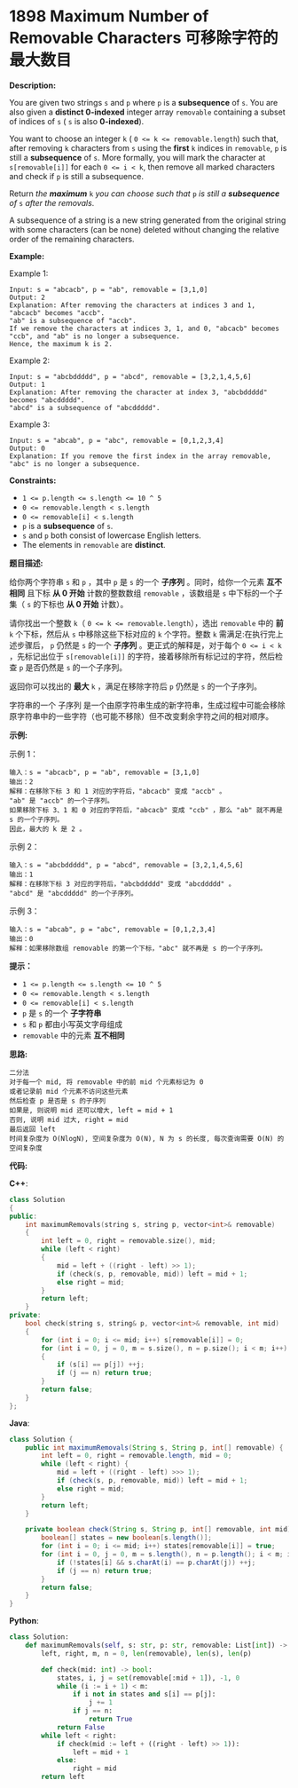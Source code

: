 # 1898 Maximum Number of Removable Characters 可移除字符的最大数目

__Description:__

You are given two strings `s` and `p` where `p` is a __subsequence__ of `s`. You are also given a __distinct 0-indexed__ integer array `removable` containing a subset of indices of `s` ( `s` is also __0-indexed__).

You want to choose an integer `k` ( `0 <= k <= removable.length`) such that, after removing `k` characters from `s` using the __first__ `k` indices in `removable`, `p` is still a __subsequence__ of `s`. More formally, you will mark the character at `s[removable[i]]` for each `0 <= i < k`, then remove all marked characters and check if `p` is still a subsequence.

Return _the __maximum___ `k` _you can choose such that_ `p` _is still a __subsequence__ of_ `s` _after the removals_.

A subsequence of a string is a new string generated from the original string with some characters (can be none) deleted without changing the relative order of the remaining characters.

__Example:__

Example 1:

```text
Input: s = "abcacb", p = "ab", removable = [3,1,0]
Output: 2
Explanation: After removing the characters at indices 3 and 1, "abcacb" becomes "accb".
"ab" is a subsequence of "accb".
If we remove the characters at indices 3, 1, and 0, "abcacb" becomes "ccb", and "ab" is no longer a subsequence.
Hence, the maximum k is 2.
```

Example 2:

```text
Input: s = "abcbddddd", p = "abcd", removable = [3,2,1,4,5,6]
Output: 1
Explanation: After removing the character at index 3, "abcbddddd" becomes "abcddddd".
"abcd" is a subsequence of "abcddddd".
```

Example 3:

```text
Input: s = "abcab", p = "abc", removable = [0,1,2,3,4]
Output: 0
Explanation: If you remove the first index in the array removable, "abc" is no longer a subsequence.
```

__Constraints:__

- `1 <= p.length <= s.length <= 10 ^ 5`
- `0 <= removable.length < s.length`
- `0 <= removable[i] < s.length`
- `p` is a __subsequence__ of `s`.
- `s` and `p` both consist of lowercase English letters.
- The elements in `removable` are __distinct__.

__题目描述:__

给你两个字符串 `s` 和 `p` ，其中 `p` 是 `s` 的一个 __子序列__ 。同时，给你一个元素 __互不相同__ 且下标 __从 0 开始__ 计数的整数数组 `removable` ，该数组是 `s` 中下标的一个子集（ `s` 的下标也 __从 0 开始__ 计数）。

请你找出一个整数 `k`（ `0 <= k <= removable.length`），选出 `removable` 中的 __前__ `k` 个下标，然后从 `s` 中移除这些下标对应的 `k` 个字符。整数 `k` 需满足:在执行完上述步骤后， `p` 仍然是 `s` 的一个 __子序列__ 。更正式的解释是，对于每个 `0 <= i < k` ，先标记出位于 `s[removable[i]]` 的字符，接着移除所有标记过的字符，然后检查 `p` 是否仍然是 `s` 的一个子序列。

返回你可以找出的 __最大__ `k` ，满足在移除字符后 `p` 仍然是 `s` 的一个子序列。

字符串的一个 子序列 是一个由原字符串生成的新字符串，生成过程中可能会移除原字符串中的一些字符（也可能不移除）但不改变剩余字符之间的相对顺序。

__示例:__

示例 1：

```text
输入：s = "abcacb", p = "ab", removable = [3,1,0]
输出：2
解释：在移除下标 3 和 1 对应的字符后，"abcacb" 变成 "accb" 。
"ab" 是 "accb" 的一个子序列。
如果移除下标 3、1 和 0 对应的字符后，"abcacb" 变成 "ccb" ，那么 "ab" 就不再是 s 的一个子序列。
因此，最大的 k 是 2 。
```

示例 2：

```text
输入：s = "abcbddddd", p = "abcd", removable = [3,2,1,4,5,6]
输出：1
解释：在移除下标 3 对应的字符后，"abcbddddd" 变成 "abcddddd" 。
"abcd" 是 "abcddddd" 的一个子序列。
```

示例 3：

```text
输入：s = "abcab", p = "abc", removable = [0,1,2,3,4]
输出：0
解释：如果移除数组 removable 的第一个下标，"abc" 就不再是 s 的一个子序列。
```

__提示：__

- `1 <= p.length <= s.length <= 10 ^ 5`
- `0 <= removable.length < s.length`
- `0 <= removable[i] < s.length`
- `p` 是 `s` 的一个 __子字符串__
- `s` 和 `p` 都由小写英文字母组成
- `removable` 中的元素 __互不相同__

__思路:__

```text
二分法
对于每一个 mid, 将 removable 中的前 mid 个元素标记为 0
或者记录前 mid 个元素不访问这些元素
然后检查 p 是否是 s 的子序列
如果是, 则说明 mid 还可以增大, left = mid + 1
否则, 说明 mid 过大, right = mid
最后返回 left
时间复杂度为 O(NlogN), 空间复杂度为 O(N), N 为 s 的长度, 每次查询需要 O(N) 的空间复杂度
```

__代码:__

__C++__:

```C++
class Solution 
{
public:
    int maximumRemovals(string s, string p, vector<int>& removable) 
    {
        int left = 0, right = removable.size(), mid;
        while (left < right) 
        {
            mid = left + ((right - left) >> 1);
            if (check(s, p, removable, mid)) left = mid + 1;
            else right = mid;
        }
        return left;
    }
private:
    bool check(string s, string& p, vector<int>& removable, int mid) 
    {
        for (int i = 0; i <= mid; i++) s[removable[i]] = 0;
        for (int i = 0, j = 0, m = s.size(), n = p.size(); i < m; i++) 
        {
            if (s[i] == p[j]) ++j;
            if (j == n) return true;
        }
        return false;
    }
};
```

__Java__:

```Java
class Solution {
    public int maximumRemovals(String s, String p, int[] removable) {
        int left = 0, right = removable.length, mid = 0;
        while (left < right) {
            mid = left + ((right - left) >>> 1);
            if (check(s, p, removable, mid)) left = mid + 1;
            else right = mid;
        }
        return left;
    }

    private boolean check(String s, String p, int[] removable, int mid) {
        boolean[] states = new boolean[s.length()];
        for (int i = 0; i <= mid; i++) states[removable[i]] = true;
        for (int i = 0, j = 0, m = s.length(), n = p.length(); i < m; i++) {
            if (!states[i] && s.charAt(i) == p.charAt(j)) ++j;
            if (j == n) return true;
        }
        return false;
    }
}
```

__Python__:

```Python
class Solution:
    def maximumRemovals(self, s: str, p: str, removable: List[int]) -> int:
        left, right, m, n = 0, len(removable), len(s), len(p)

        def check(mid: int) -> bool:
            states, i, j = set(removable[:mid + 1]), -1, 0
            while (i := i + 1) < m:
                if i not in states and s[i] == p[j]:
                    j += 1
                if j == n:
                    return True
            return False
        while left < right:
            if check(mid := left + ((right - left) >> 1)):
                left = mid + 1
            else:
                right = mid
        return left
```
